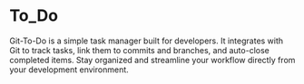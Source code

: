 # To_Do
Git-To-Do is a simple task manager built for developers. It integrates with Git to track tasks, link them to commits and branches, and auto-close completed items. Stay organized and streamline your workflow directly from your development environment.

